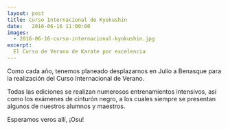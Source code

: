 ```yaml
---
layout: post
title: Curso Internacional de Kyokushin
date:   2016-06-16 11:00:00
images:
  - 2016-06-16-curso-internacional-kyokushin.jpg
excerpt:
  El Curso de Verano de Karate por excelencia
---
```

Como cada año, tenemos planeado desplazarnos en Julio a Benasque para la
realización del Curso Internacional de Verano.

Todas las ediciones se realizan numerosos entrenamientos intensivos, así como
los exámenes de cinturón negro, a los cuales siempre se presentan algunos de nuestros alumnos y
maestros.

Esperamos veros allí, ¡Osu!
